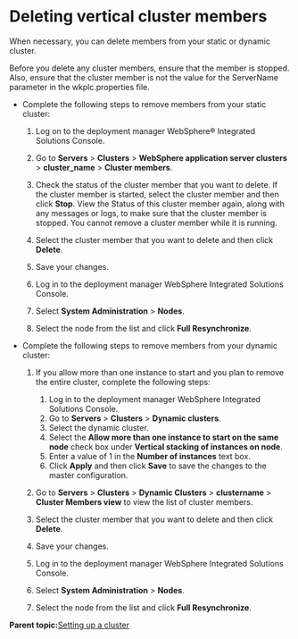 # Deleting vertical cluster members 

When necessary, you can delete members from your static or dynamic cluster.

Before you delete any cluster members, ensure that the member is stopped. Also, ensure that the cluster member is not the value for the ServerName parameter in the wkplc.properties file.

-   Complete the following steps to remove members from your static cluster:

    1.  Log on to the deployment manager WebSphere® Integrated Solutions Console.

    2.  Go to **Servers** \> **Clusters** \> **WebSphere application server clusters** \> **cluster\_name** \> **Cluster members**.

    3.  Check the status of the cluster member that you want to delete. If the cluster member is started, select the cluster member and then click **Stop**. View the Status of this cluster member again, along with any messages or logs, to make sure that the cluster member is stopped. You cannot remove a cluster member while it is running.

    4.  Select the cluster member that you want to delete and then click **Delete**.

    5.  Save your changes.

    6.  Log in to the deployment manager WebSphere Integrated Solutions Console.

    7.  Select **System Administration** \> **Nodes**.

    8.  Select the node from the list and click **Full Resynchronize**.

-   Complete the following steps to remove members from your dynamic cluster:

    1.  If you allow more than one instance to start and you plan to remove the entire cluster, complete the following steps:

        1.  Log in to the deployment manager WebSphere Integrated Solutions Console.
        2.  Go to **Servers** \> **Clusters** \> **Dynamic clusters**.
        3.  Select the dynamic cluster.
        4.  Select the **Allow more than one instance to start on the same node** check box under **Vertical stacking of instances on node**.
        5.  Enter a value of 1 in the **Number of instances** text box.
        6.  Click **Apply** and then click **Save** to save the changes to the master configuration.
    2.  Go to **Servers** \> **Clusters** \> **Dynamic Clusters** \> **clustername** \> **Cluster Members view** to view the list of cluster members.

    3.  Select the cluster member that you want to delete and then click **Delete**.

    4.  Save your changes.

    5.  Log in to the deployment manager WebSphere Integrated Solutions Console.

    6.  Select **System Administration** \> **Nodes**.

    7.  Select the node from the list and click **Full Resynchronize**.


**Parent topic:**[Setting up a cluster ](../config/config_cluster.md)

